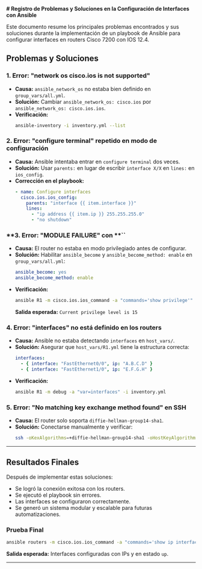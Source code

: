 **# Registro de Problemas y Soluciones en la Configuración de Interfaces con Ansible**

Este documento resume los principales problemas encontrados y sus soluciones durante la implementación de un playbook de Ansible para configurar interfaces en routers Cisco 7200 con IOS 12.4.

## **Problemas y Soluciones**

### **1. Error: "network os cisco.ios is not supported"**

- **Causa:** `ansible_network_os` no estaba bien definido en `group_vars/all.yml`.
- **Solución:** Cambiar `ansible_network_os: cisco.ios` por `ansible_network_os: cisco.ios.ios`.
- **Verificación:**
  ```bash
  ansible-inventory -i inventory.yml --list
  ```

### **2. Error: "configure terminal" repetido en modo de configuración**

- **Causa:** Ansible intentaba entrar en `configure terminal` dos veces.
- **Solución:** Usar `parents:` en lugar de escribir `interface X/X` en `lines:` en `ios_config`.
- **Corrección en el playbook:**
  ```yaml
  - name: Configure interfaces
    cisco.ios.ios_config:
      parents: "interface {{ item.interface }}"
      lines:
        - "ip address {{ item.ip }} 255.255.255.0"
        - "no shutdown"
  ```

### **3. Error: "MODULE FAILURE" con **``

- **Causa:** El router no estaba en modo privilegiado antes de configurar.
- **Solución:** Habilitar `ansible_become` y `ansible_become_method: enable` en `group_vars/all.yml`:
  ```yaml
  ansible_become: yes
  ansible_become_method: enable
  ```
- **Verificación:**
  ```bash
  ansible R1 -m cisco.ios.ios_command -a "commands='show privilege'" -i inventory.yml
  ```
  **Salida esperada:** `Current privilege level is 15`

### **4. Error: "interfaces" no está definido en los routers**

- **Causa:** Ansible no estaba detectando `interfaces` en `host_vars/`.
- **Solución:** Asegurar que `host_vars/R1.yml` tiene la estructura correcta:
  ```yaml
  interfaces:
    - { interface: "FastEthernet0/0", ip: "A.B.C.D" }
    - { interface: "FastEthernet1/0", ip: "E.F.G.H" }
  ```
- **Verificación:**
  ```bash
  ansible R1 -m debug -a "var=interfaces" -i inventory.yml
  ```

### **5. Error: "No matching key exchange method found" en SSH**

- **Causa:** El router solo soporta `diffie-hellman-group14-sha1`.
- **Solución:** Conectarse manualmente y verificar:
  ```bash
  ssh -oKexAlgorithms=+diffie-hellman-group14-sha1 -oHostKeyAlgorithms=+ssh-rsa admin@192.168.0.1
  ```

---

## **Resultados Finales**

Después de implementar estas soluciones:

- Se logró la conexión exitosa con los routers.
- Se ejecutó el playbook sin errores.
- Las interfaces se configuraron correctamente.
- Se generó un sistema modular y escalable para futuras automatizaciones.

### **Prueba Final**

```bash
ansible routers -m cisco.ios.ios_command -a "commands='show ip interface brief'" -i inventory.yml
```

**Salida esperada:** Interfaces configuradas con IPs y en estado `up`.

---

